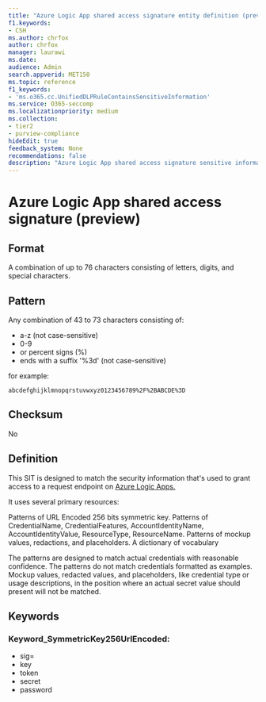```yaml
---
title: "Azure Logic App shared access signature entity definition (preview)"
f1.keywords:
- CSH
ms.author: chrfox
author: chrfox
manager: laurawi
ms.date:
audience: Admin
search.appverid: MET150
ms.topic: reference
f1_keywords:
- 'ms.o365.cc.UnifiedDLPRuleContainsSensitiveInformation'
ms.service: O365-seccomp
ms.localizationpriority: medium
ms.collection:
- tier2
- purview-compliance
hideEdit: true
feedback_system: None
recommendations: false
description: "Azure Logic App shared access signature sensitive information type entity definition."
---
```


# Azure Logic App shared access signature (preview) 

## Format

A combination of up to 76 characters consisting of letters, digits, and special characters.

## Pattern

Any combination of 43 to 73 characters consisting of:

- a-z (not case-sensitive)
- 0-9
- or percent signs (%)
- ends with a suffix '%3d' (not case-sensitive)

for example:

`abcdefghijklmnopqrstuvwxyz0123456789%2F%2BABCDE%3D`

## Checksum

No

## Definition

This SIT is designed to match the security information that's used to grant access to a request endpoint on [Azure Logic Apps.](/azure/logic-apps/logic-apps-securing-a-logic-app?tabs=azure-portal) 

It uses several primary resources:

Patterns of URL Encoded 256 bits symmetric key.
Patterns of CredentialName, CredentialFeatures, AccountIdentityName, AccountIdentityValue, ResourceType, ResourceName.
Patterns of mockup values, redactions, and placeholders.
A dictionary of vocabulary

The patterns are designed to match actual credentials with reasonable confidence. The patterns do not match credentials formatted as examples. Mockup values, redacted values, and placeholders, like credential type or usage descriptions, in the position where an actual secret value should present will not be matched.


## Keywords

### Keyword_SymmetricKey256UrlEncoded:

- sig=
- key
- token
- secret
- password
